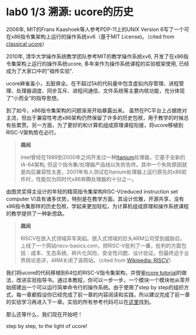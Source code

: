 # lab0  1/3 溯源: ucore的历史

2006年, MIT的Frans Kaashoek等人参考PDP-11上的UNIX Version 6写了一个可在x86指令集架构上运行的操作系统xv6（基于MIT License)。（cited from [classical ucore](https://chyyuu.gitbooks.io/ucore_os_docs/content/lab0/lab0_2_1_about_labs.html)）

2010年, 清华大学操作系统教学团队参考MIT的教学操作系统xv6, 开发了在x86指令集架构上运行的操作系统ucore, 多年来作为操作系统课程的实验框架使用, 已经成为了大家口中的"祖传实验". 

ucore麻雀虽小，五脏俱全。在不超过5k的代码量中包含虚拟内存管理、进程管理、处理器调度、同步互斥、进程间通信、文件系统等主要内核功能，充分体现了“小而全”的指导思想。

到了如今，x86指令集架构的问题渐渐开始暴露出来。 虽然在PC平台上占据绝对主流，但出于兼容性考虑x86架构仍然保留了许多的历史包袱，用于教学的时候总有些累赘。另一方面，为了更好的和计算机组成原理课程衔接，将ucore移植到RISC-V架构势在必行。

> **趣闻**
>
> Intel曾经在1989到2000年之间开发过一种[Itanium](https://en.wikipedia.org/wiki/Itanium)处理器，它基于全新的IA-64架构, 但这个指令集/处理器产品线以失败告终。其中一个失败原因就是向后兼容性太差，2001年有人测试在Itanium处理器上运行原先的x86软件时，性能仅为同时代x86奔腾处理器的十分之一。

由图灵奖得主设计的年轻的精简指令集架构RISC-V(reduced instruction set computer V)具有诸多优势，特别是在教学方面。其设计优雅，开源共享，没有x86指令集那样的历史包袱，学起来更加轻松，为计算机组成原理和操作系统课程的教学提供了一种新思路。

> **趣闻**
>
> RISCV在嵌入式领域异军突起。嵌入式领域的巨头ARM公司受到威胁后，上线了一个网站riscv-basics.com，把RISC-V批判了一番，批判的方面包括：成本、生态系统、碎片化风险、安全性问题、设计验证。但最终迫于业界舆论恶评，ARM关闭了该网站。（cited from [Wikipedia: RISCV](https://zh.wikipedia.org/wiki/RISC-V#历史)）

我们将ucore的代码移植到64位的RISC-V指令集架构，并借鉴[rcore tutorial](https://rcore-os.github.io/rCore_tutorial_doc/)的做法，改进实验指导书。通过本教程，你可以一步一步，一个模块一个模块地从零开始搭建出一个可以运行简单命令行的操作系统。由于使用了step by step的组织方式，每一章都假设你已经完成了前一章的内容阅读和实践，所以建议完成了前一章的实验学习再进入下一章。实验的所有参考代码可以在[这里](https://github.com/Liurunda/riscv64-ucore/)找到。

那么还等什么，我们现在开始吧！

step by step, to the light of ucore!